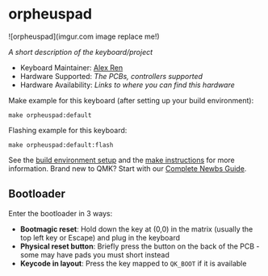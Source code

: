 # orpheuspad

![orpheuspad](imgur.com image replace me!)

*A short description of the keyboard/project*

* Keyboard Maintainer: [Alex Ren](https://github.com/qcoral)
* Hardware Supported: *The PCBs, controllers supported*
* Hardware Availability: *Links to where you can find this hardware*

Make example for this keyboard (after setting up your build environment):

    make orpheuspad:default

Flashing example for this keyboard:

    make orpheuspad:default:flash

See the [build environment setup](https://docs.qmk.fm/#/getting_started_build_tools) and the [make instructions](https://docs.qmk.fm/#/getting_started_make_guide) for more information. Brand new to QMK? Start with our [Complete Newbs Guide](https://docs.qmk.fm/#/newbs).

## Bootloader

Enter the bootloader in 3 ways:

* **Bootmagic reset**: Hold down the key at (0,0) in the matrix (usually the top left key or Escape) and plug in the keyboard
* **Physical reset button**: Briefly press the button on the back of the PCB - some may have pads you must short instead
* **Keycode in layout**: Press the key mapped to `QK_BOOT` if it is available
